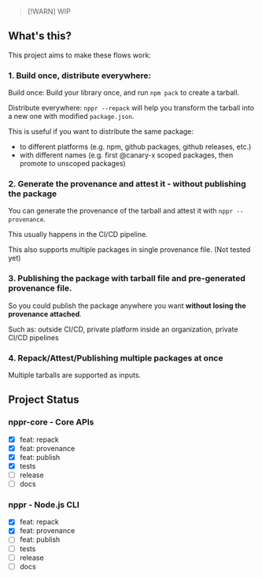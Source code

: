 > [!WARN]
> WIP

## What's this?

This project aims to make these flows work:

### 1. Build once, distribute everywhere:

Build once: Build your library once, and run `npm pack` to create a tarball.

Distribute everywhere: `nppr --repack` will help you transform the tarball into a new one with modified `package.json`.

This is useful if you want to distribute the same package:

- to different platforms (e.g. npm, github packages, github releases, etc.)
- with different names (e.g. first @canary-x scoped packages, then promote to unscoped packages)

### 2. Generate the provenance and attest it - without publishing the package

You can generate the provenance of the tarball and attest it with `nppr --provenance`.

This usually happens in the CI/CD pipeline.

This also supports multiple packages in single provenance file. (Not tested yet)

### 3. Publishing the package with tarball file and pre-generated provenance file.

So you could publish the package anywhere you want **without losing the provenance attached**.

Such as: outside CI/CD, private platform inside an organization, private CI/CD pipelines

### 4. Repack/Attest/Publishing multiple packages at once

Multiple tarballs are supported as inputs.


## Project Status

### nppr-core - Core APIs

- [x] feat: repack
- [x] feat: provenance
- [x] feat: publish
- [x] tests
- [ ] release
- [ ] docs

### nppr - Node.js CLI

- [x] feat: repack
- [x] feat: provenance
- [ ] feat: publish
- [ ] tests
- [ ] release
- [ ] docs

